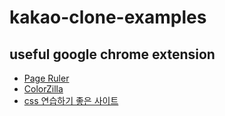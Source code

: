 # kakao-clone-examples

## useful google chrome extension
- [Page Ruler](https://chrome.google.com/webstore/detail/page-ruler/emliamioobfffbgcfdchabfibonehkme/related)
- [ColorZilla](https://chrome.google.com/webstore/detail/colorzilla/bhlhnicpbhignbdhedgjhgdocnmhomnp)
- [css 연습하기 좋은 사이트](https://flukeout.github.io)
